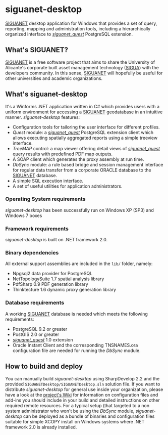 siguanet-desktop
================

[SIGUANET](https://github.com/labgeo/siguanet-dbsetup) desktop application for Windows that provides a set of query, reporting, mapping and administration tools, including a hierarchically organized interface to [*siguanet_quest*](https://github.com/labgeo/siguanet_quest) PostgreSQL extension.

## What's SIGUANET?
[SIGUANET](https://github.com/labgeo/siguanet-dbsetup) is a free software project that aims to share the University of Alicante's corporate built asset management technology ([SIGUA](http://www.sigua.ua.es)) with the developers community.
In this sense, [SIGUANET](https://github.com/labgeo/siguanet-dbsetup) will hopefully be useful for other universities and academic organizations.

## What's siguanet-desktop
It's a Winforms .NET application written in C# which provides users with a uniform environment for accessing a [SIGUANET](https://github.com/labgeo/siguanet-dbsetup) geodatabase in an intuitive manner.
*siguanet-desktop* features:
* Configuration tools for tailoring the user interface for different profiles.
* *Quest* module: a [*siguanet_quest*](https://github.com/labgeo/siguanet_quest) PostgreSQL extension client which allows executing spatially aggregated reports using a simple treeview interface.
* *TreeMAP* control: a map viewer offering detail views of [*siguanet_quest*](https://github.com/labgeo/siguanet_quest) query results with predefined PDF map outputs.
* A SOAP client which generates the proxy assembly at run time.
* *DbSync* module: a rule based bridge and session management interface for regular data transfer from a corporate ORACLE database to the [SIGUANET](https://github.com/labgeo/siguanet-dbsetup) database.
* A simple SQL execution interface.
* A set of useful utilities for application administrators.

### Operating System requirements
*siguanet-desktop* has been successfully run on Windows XP (SP3) and Windows 7 boxes

### Framework requirements
*siguanet-desktop* is built on .NET framework 2.0.

### Binary dependencies
All external support assemblies are included in the `lib/` folder, namely:
* Npgsql2 data provider for PostgreSQL
* NetTopologySuite 1.7 spatial analysis library
* PdfSharp 0.9 PDF generation library
* Thinktecture 1.6 dynamic proxy generation library

### Database requirements
A working [SIGUANET](https://github.com/labgeo/siguanet-dbsetup) database is needed which meets the following requirements:
* PostgreSQL 9.2 or greater
* PostGIS 2.0 or greater
* [*siguanet_quest*](https://github.com/labgeo/siguanet_quest) 1.0 extension
* Oracle Instant Client and the corresponding TNSNAMES.ora configuration file are needed for running the *DbSync* module.

## How to build and deploy
You can manually build  *siguanet-desktop* using SharpDevelop 2.2 and the provided `SIGUANETDesktop/SIGUANETDesktop.sln` solution file. If you want to distribute *siguanet-desktop* for general use inside your organization, please have a look at the [project's Wiki](https://github.com/labgeo/siguanet-desktop/wiki) for information on configuration files and add-ins you should include in your build and detailed instructions on other required remote resources. For a typical setup (that targeted to a non system administrator who won't be using the *DbSync* module, *siguanet-desktop* can be deployed as a bundle of binaries and configuration files suitable for simple XCOPY install on Windows systems where .NET framework 2.0 is already installed.
